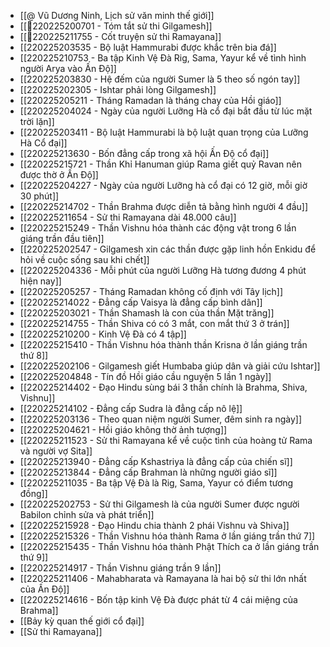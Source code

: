 - [[@ Vũ Dương Ninh, Lịch sử văn minh thế giới]]
- [[💬220225200701 - Tóm tắt sử thi Gilgamesh]]
- [[💬220225211755 - Cốt truyện sử thi Ramayana]]
- [[220225203535 - Bộ luật Hammurabi được khắc trên bia đá]]
- [[220225210753 - Ba tập Kinh Vệ Đà Rig, Sama, Yayur kể về tình hình người Arya vào Ấn Độ]]
- [[220225203830 - Hệ đếm của người Sumer là 5 theo số ngón tay]]
- [[220225202305 - Ishtar phải lòng Gilgamesh]]
- [[220225205211 - Tháng Ramadan là tháng chay của Hồi giáo]]
- [[220225204024 - Ngày của người Lưỡng Hà cổ đại bắt đầu từ lúc mặt trời lặn]]
- [[220225203411 - Bộ luật Hammurabi là bộ luật quan trọng của Lưỡng Hà Cổ đại]]
- [[220225213630 - Bốn đẳng cấp trong xã hội Ấn Độ cổ đại]]
- [[220225215721 - Thần Khỉ Hanuman giúp Rama giết quỷ Ravan nên được thờ ở Ấn Độ]]
- [[220225204227 - Ngày của người Lưỡng hà cổ đại có 12 giờ, mỗi giờ 30 phút]]
- [[220225214702 - Thần Brahma được diễn tả bằng hình người 4 đầu]]
- [[220225211654 - Sử thi Ramayana dài 48.000 câu]]
- [[220225215249 - Thần Vishnu hóa thành các động vật trong 6 lần giáng trần đầu tiên]]
- [[220225202547 - Gilgamesh xin các thần được gặp linh hồn Enkidu để hỏi về cuộc sống sau khi chết]]
- [[220225204336 - Mỗi phút của người Lưỡng Hà tương đương 4 phút hiện nay]]
- [[220225205257 - Tháng Ramadan không cố định với Tây lịch]]
- [[220225214022 - Đẳng cấp Vaisya là đẳng cấp bình dân]]
- [[220225203021 - Thần Shamash là con của thần Mặt trăng]]
- [[220225214755 - Thần Shiva có có 3 mắt, con mắt thứ 3 ở trán]]
- [[220225210200 - Kinh Vệ Đà có 4 tập]]
- [[220225215410 - Thần Vishnu hóa thành thần Krisna ở lần giáng trần thứ 8]]
- [[220225202106 - Gilgamesh giết Humbaba giúp dân và giải cứu Ishtar]]
- [[220225204848 - Tín đồ Hồi giáo cầu nguyện 5 lần 1 ngày]]
- [[220225214402 - Đạo Hindu sùng bái 3 thần chính là Brahma, Shiva, Vishnu]]
- [[220225214102 - Đẳng cấp Sudra là đẳng cấp nô lệ]]
- [[220225203136 - Theo quan niệm người Sumer, đêm sinh ra ngày]]
- [[220225204621 - Hồi giáo không thờ ảnh tượng]]
- [[220225211523 - Sử thi Ramayana kể về cuộc tình của hoàng tử Rama và người vợ Sita]]
- [[220225213940 - Đẳng cấp Kshastriya là đẳng cấp của chiến sĩ]]
- [[220225213844 - Đẳng cấp Brahman là những người giáo sĩ]]
- [[220225211035 - Ba tập Vệ Đà là Rig, Sama, Yayur có điểm tương đồng]]
- [[220225202753 - Sử thi Gilgamesh là của người Sumer được người Babilon chỉnh sửa và phát triển]]
- [[220225215928 - Đạo Hindu chia thành 2 phái Vishnu và Shiva]]
- [[220225215326 - Thần Vishnu hóa thành Rama ở lần giáng trần thứ 7]]
- [[220225215435 - Thần Vishnu hóa thành Phật Thích ca ở lần giáng trần thứ 9]]
- [[220225214917 - Thần Vishnu giáng trần 9 lần]]
- [[220225211406 - Mahabharata và Ramayana là hai bộ sử thi lớn nhất của Ấn Độ]]
- [[220225214616 - Bốn tập kinh Vệ Đà được phát từ 4 cái miệng của Brahma]]
- [[Bảy kỳ quan thế giới cổ đại]]
- [[Sử thi Ramayana]]
